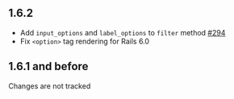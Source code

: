 ## 1.6.2

* Add `input_options` and `label_options` to `filter` method [#294](https://github.com/bogdan/datagrid/issues/294)
* Fix `<option>` tag rendering for Rails 6.0

## 1.6.1 and before

Changes are not tracked
